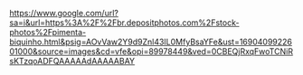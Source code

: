 https://www.google.com/url?sa=i&url=https%3A%2F%2Fbr.depositphotos.com%2Fstock-photos%2Fpimenta-biquinho.html&psig=AOvVaw2Y9d9Znl43IL0MfyBsaYFe&ust=1690409922601000&source=images&cd=vfe&opi=89978449&ved=0CBEQjRxqFwoTCNiRsKTzqoADFQAAAAAdAAAAABAY
